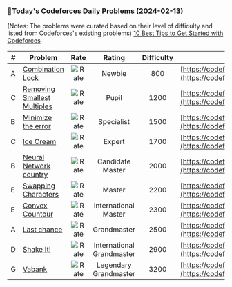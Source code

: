 ### 🌟Today's Codeforces Daily Problems (2024-02-13)
(Notes: The problems were curated based on their level of difficulty and listed from Codeforces's existing problems)
[10 Best Tips to Get Started with Codeforces](https://github.com/ika9810/Codeforces-Daily-Problems/blob/main/10%20Best%20Tips%20to%20Get%20Started%20with%20Codeforces.md)

| # | Problem | Rate| Rating | Difficulty | Contest |
|---| ----- | :--------: | :----------: | :----------: | ---------- |
|A|[Combination Lock](https://codeforces.com/contest/540/problem/A)|![Rate](https://img.shields.io/badge/Newbie-800-lightgrey)|Newbie|800|[https://codeforces.com/contest/540](https://codeforces.com/contest/540)|
|C|[Removing Smallest Multiples](https://codeforces.com/contest/1734/problem/C)|![Rate](https://img.shields.io/badge/Pupil-1200-brightgreen)|Pupil|1200|[https://codeforces.com/contest/1734](https://codeforces.com/contest/1734)|
|B|[Minimize the error](https://codeforces.com/contest/960/problem/B)|![Rate](https://img.shields.io/badge/Specialist-1500-9cf)|Specialist|1500|[https://codeforces.com/contest/960](https://codeforces.com/contest/960)|
|C|[Ice Cream](https://codeforces.com/contest/1211/problem/C)|![Rate](https://img.shields.io/badge/Expert-1700-blue)|Expert|1700|[https://codeforces.com/contest/1211](https://codeforces.com/contest/1211)|
|B|[Neural Network country](https://codeforces.com/contest/852/problem/B)|![Rate](https://img.shields.io/badge/Candidate%20Master-2000-blueviolet)|Candidate Master|2000|[https://codeforces.com/contest/852](https://codeforces.com/contest/852)|
|E|[Swapping Characters](https://codeforces.com/contest/903/problem/E)|![Rate](https://img.shields.io/badge/Master-2200-orange)|Master|2200|[https://codeforces.com/contest/903](https://codeforces.com/contest/903)|
|E|[Convex Countour](https://codeforces.com/contest/838/problem/E)|![Rate](https://img.shields.io/badge/International%20Master-2300-orange)|International Master|2300|[https://codeforces.com/contest/838](https://codeforces.com/contest/838)|
|A|[Last chance](https://codeforces.com/contest/1045/problem/A)|![Rate](https://img.shields.io/badge/Grandmaster-2500-red)|Grandmaster|2500|[https://codeforces.com/contest/1045](https://codeforces.com/contest/1045)|
|D|[Shake It!](https://codeforces.com/contest/848/problem/D)|![Rate](https://img.shields.io/badge/International%20Grandmaster-2900-red)|International Grandmaster|2900|[https://codeforces.com/contest/848](https://codeforces.com/contest/848)|
|G|[Vabank](https://codeforces.com/contest/1482/problem/G)|![Rate](https://img.shields.io/badge/Legendary%20Grandmaster-3200-red)|Legendary Grandmaster|3200|[https://codeforces.com/contest/1482](https://codeforces.com/contest/1482)|
